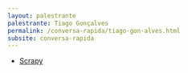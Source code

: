 ```yaml
---
layout: palestrante
palestrante: Tiago Gonçalves
permalink: /conversa-rapida/tiago-gon-alves.html
subsite: conversa-rapida
---
```


* [Scrapy](/conversa-rapida/tiago-gon-alves-scrapy)
